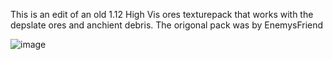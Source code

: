This is an edit of an old 1.12 High Vis ores texturepack that works with the depslate ores and anchient debris. The origonal pack was by EnemysFriend

![image](https://github.com/user-attachments/assets/3c9c326b-5bec-4672-8032-0d316667b779)
